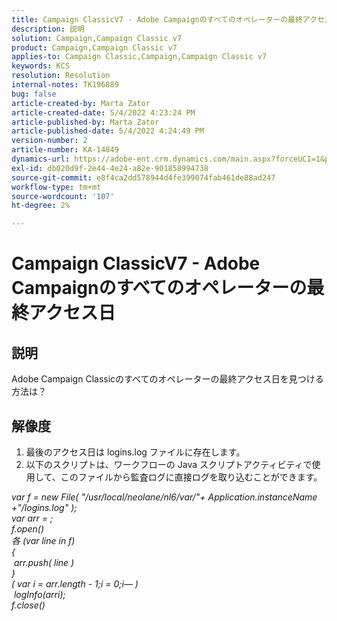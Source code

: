 ```yaml
---
title: Campaign ClassicV7 - Adobe Campaignのすべてのオペレーターの最終アクセス日
description: 説明
solution: Campaign,Campaign Classic v7
product: Campaign,Campaign Classic v7
applies-to: Campaign Classic,Campaign,Campaign Classic v7
keywords: KCS
resolution: Resolution
internal-notes: TK196889
bug: false
article-created-by: Marta Zator
article-created-date: 5/4/2022 4:23:24 PM
article-published-by: Marta Zator
article-published-date: 5/4/2022 4:24:49 PM
version-number: 2
article-number: KA-14849
dynamics-url: https://adobe-ent.crm.dynamics.com/main.aspx?forceUCI=1&pagetype=entityrecord&etn=knowledgearticle&id=83ef7582-c6cb-ec11-a7b5-6045bd00d4f5
exl-id: db020d9f-2e44-4e24-a82e-901858994738
source-git-commit: e8f4ca2dd578944d4fe399074fab461de88ad247
workflow-type: tm+mt
source-wordcount: '107'
ht-degree: 2%

---
```


# Campaign ClassicV7 - Adobe Campaignのすべてのオペレーターの最終アクセス日

## 説明


Adobe Campaign Classicのすべてのオペレーターの最終アクセス日を見つける方法は？


## 解像度


1. 最後のアクセス日は logins.log ファイルに存在します。
2. 以下のスクリプトは、ワークフローの Java スクリプトアクティビティで使用して、このファイルから監査ログに直接ログを取り込むことができます。

*var f = new File( &quot;/usr/local/neolane/nl6/var/&quot;+ Application.instanceName +&quot;/logins.log&quot; );
<br>var arr = ;
<br>f.open()
<br>各 (var line in f)
<br>{
<br> arr.push( line )
<br>}
<br>( var i = arr.length - 1;i = 0;i— )
<br> logInfo(arri);
<br>f.close()*

